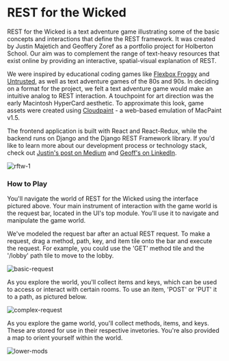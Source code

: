 # REST for the Wicked
REST for the Wicked is a text adventure game illustrating some of the basic concepts and interactions that define the REST framework. It was created by Justin Majetich and Geoffery Zoref as a portfolio project for Holberton School. Our aim was to complement the range of text-heavy resources that exist online by providing an interactive, spatial-visual explanation of REST.

We were inspired by educational coding games like [Flexbox Froggy](https://flexboxfroggy.com/) and [Untrusted](https://alexnisnevich.github.io/untrusted/), as well as text adventure games of the 80s and 90s. In deciding on a format for the project, we felt a text adventure game would make an intuitive analog to REST interaction. A touchpoint for art direction was the early Macintosh HyperCard aesthetic. To approximate this look, game assets were created using [Cloudpaint](https://www.cloudpaint.com/classic) - a web-based emulation of MacPaint v1.5.

The frontend application is built with React and React-Redux, while the backend runs on Django and the Django REST Framework library. If you'd like to learn more about our development process or technology stack, check out [Justin's post on Medium](https://medium.com/@justinmajetich/rest-for-the-wicked-a-narrative-introduction-to-the-rest-framework-fc1668877a48) and [Geoff's on LinkedIn](https://www.linkedin.com/pulse/making-rest-wicked-geoffrey-zoref/).

![rftw-1](https://github.com/justinmajetich/rest-for-the-wicked/blob/master/backend/static/images/gifs/full-demo.gif)

### How to Play
You'll navigate the world of REST for the Wicked using the interface pictured above. Your main instrument of interaction with the game world is the request bar, located in the UI's top module. You'll use it to navigate and manipulate the game world.

We've modeled the request bar after an actual REST request. To make a request, drag a method, path, key, and item tile onto the bar and execute the request. For example, you could use the 'GET' method tile and the '/lobby' path tile to move to the lobby.

![basic-request](https://github.com/justinmajetich/rest-for-the-wicked/blob/master/backend/static/images/gifs/basic-request.gif)

As you explore the world, you'll collect items and keys, which can be used to access or interact with certain rooms. To use an item, 'POST' or 'PUT' it to a path, as pictured below.

![complex-request](https://github.com/justinmajetich/rest-for-the-wicked/blob/master/backend/static/images/gifs/complex-request.gif)

As you explore the game world, you'll collect methods, items, and keys. These are stored for use in their respective invetories. You're also provided a map to orient yourself within the world.

![lower-mods](https://github.com/justinmajetich/rest-for-the-wicked/blob/master/backend/static/images/gifs/lower-mods.gif)
